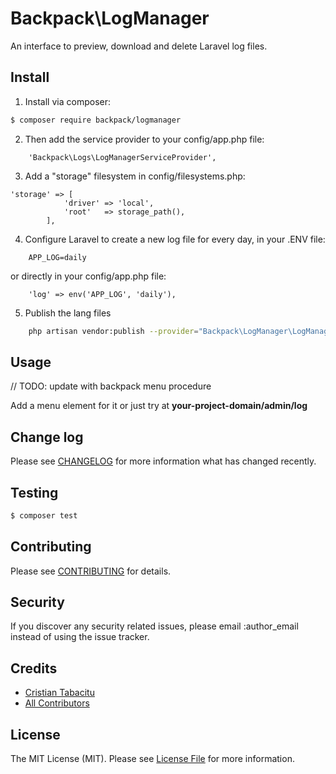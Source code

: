 # Backpack\LogManager

An interface to preview, download and delete Laravel log files.

## Install

1. Install via composer:

``` bash
$ composer require backpack/logmanager
```

2. Then add the service provider to your config/app.php file:

``` 
    'Backpack\Logs\LogManagerServiceProvider',
```

3. Add a "storage" filesystem in config/filesystems.php:

```
'storage' => [
            'driver' => 'local',
            'root'   => storage_path(),
        ],
```

4. Configure Laravel to create a new log file for every day, in your .ENV file:

```
    APP_LOG=daily
```

or directly in your config/app.php file:
```
    'log' => env('APP_LOG', 'daily'),
```

5. Publish the lang files

```bash
    php artisan vendor:publish --provider="Backpack\LogManager\LogManagerServiceProvider"
```

## Usage

// TODO: update with backpack menu procedure

Add a menu element for it or just try at **your-project-domain/admin/log**

## Change log

Please see [CHANGELOG](CHANGELOG.md) for more information what has changed recently.

## Testing

``` bash
$ composer test
```

## Contributing

Please see [CONTRIBUTING](CONTRIBUTING.md) for details.

## Security

If you discover any security related issues, please email :author_email instead of using the issue tracker.

## Credits

- [Cristian Tabacitu](https://github.com/tabacitu)
- [All Contributors](../../contributors)

## License

The MIT License (MIT). Please see [License File](LICENSE.md) for more information.
